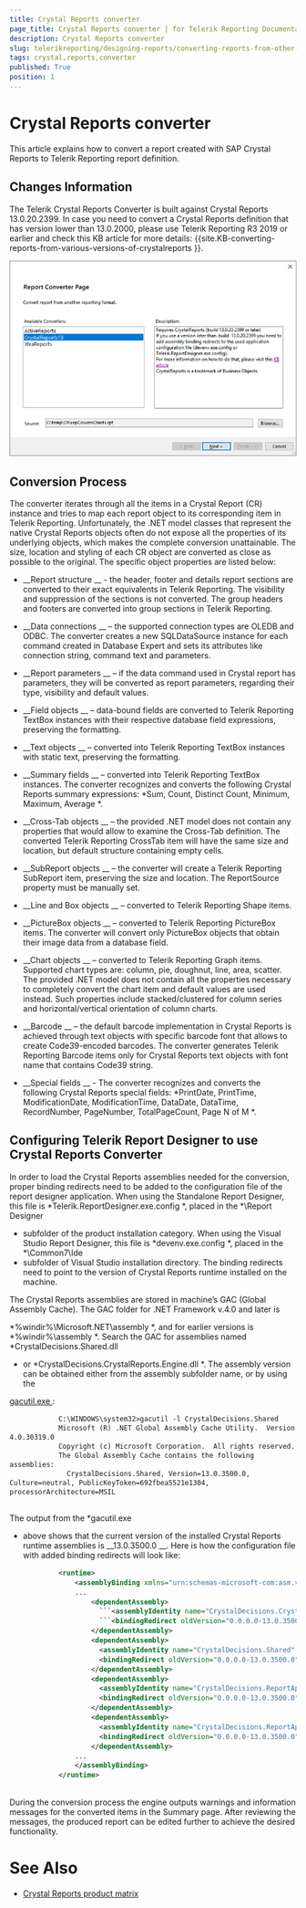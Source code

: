 ```yaml
---
title: Crystal Reports converter
page_title: Crystal Reports converter | for Telerik Reporting Documentation
description: Crystal Reports converter
slug: telerikreporting/designing-reports/converting-reports-from-other-reporting-solutions/crystal-reports-converter
tags: crystal,reports,converter
published: True
position: 1
---
```


# Crystal Reports converter



This article explains how to convert a report created with SAP Crystal Reports to Telerik Reporting report definition.
      


## Changes Information

The Telerik Crystal Reports Converter is built against Crystal Reports 13.0.20.2399. In case you need to convert a Crystal Reports definition that has version lower than 13.0.2000, please use Telerik Reporting R3 2019 or earlier
          and check this KB article for more details: 
{{site.KB-converting-reports-from-various-versions-of-crystalreports
}}.
        
  
  ![crystal-reports-converter](images/Designer/crystal-reports-converter.png)

## Conversion Process

The converter iterates through all the items in a Crystal Report (CR) instance and tries to map each report object to its corresponding item in Telerik Reporting.
          Unfortunately, the .NET model classes that represent the native Crystal Reports objects often do not expose all the properties of its underlying objects,
          which makes the complete conversion unattainable. The size, location and styling of each CR object are converted as close as possible to the original.
          The specific object properties are listed below:
        


* __Report structure
__ - the header, footer and details report sections are converted to their exact equivalents in Telerik Reporting.
              The visibility and suppression of the sections is not converted. The group headers and footers are converted into group sections in Telerik Reporting.
            


* __Data connections
__ – the supported connection types are OLEDB and ODBC. The converter creates a new SQLDataSource instance
              for each command created in Database Expert and sets its attributes like connection string, command text and parameters.
            


* __Report parameters
__ – if the data command used in Crystal report has parameters, they will be converted as report parameters,
              regarding their type, visibility and default values.
            


* __Field objects
__ – data-bound fields are converted to Telerik Reporting TextBox instances with their respective database field expressions, preserving the formatting.
            


* __Text objects
__ – converted into Telerik Reporting TextBox instances with static text, preserving the formatting.
            


* __Summary fields
__ – converted into Telerik Reporting TextBox instances. The converter recognizes and converts the following Crystal Reports summary expressions: 
*Sum, Count, Distinct Count, Minimum, Maximum, Average
*.
            


* __Cross-Tab objects
__ – the provided .NET model does not contain any properties that would allow to examine the Cross-Tab definition.
              The converted Telerik Reporting CrossTab item will have the same size and location, but default structure containing empty cells.
            


* __SubReport objects
__ – the converter will create a Telerik Reporting SubReport item, preserving the size and location. The ReportSource property must be manually set.
            


* __Line and Box objects
__ – converted to Telerik Reporting Shape items.
            


* __PictureBox objects
__ – converted to Telerik Reporting PictureBox items. The converter will convert only PictureBox objects that obtain their image data from a database field.
            


* __Chart objects
__ – converted to Telerik Reporting Graph items. Supported chart types are: column, pie, doughnut, line, area, scatter.
              The provided .NET model does not contain all the properties necessary to completely convert the chart item and default values are used instead.
              Such properties include stacked/clustered for column series and horizontal/vertical orientation of column charts.
            


* __Barcode
__ – the default barcode implementation in Crystal Reports is achieved through text objects with specific barcode font that allows 
              to create Code39-encoded barcodes. The converter generates Telerik Reporting Barcode items only for Crystal Reports text objects with font name that contains Code39 string.
            


* __Special fields
__ - The converter recognizes and converts the following Crystal Reports special fields: 
*PrintDate, PrintTime, ModificationDate, ModificationTime, DataDate, DataTime, RecordNumber, PageNumber, TotalPageCount, Page N of M
*.
            


## Configuring Telerik Report Designer to use Crystal Reports Converter

In order to load the Crystal Reports assemblies needed for the conversion, proper binding redirects need to be added to the configuration file of the report designer application.
          When using the Standalone Report Designer, this file is 
*Telerik.ReportDesigner.exe.config
*, placed in the 
*\Report Designer
* subfolder of the
          product installation category. When using the Visual Studio Report Designer, this file is 
*devenv.exe.config
*, placed in the 
*\Common7\Ide
* subfolder
          of Visual Studio installation directory. The binding redirects need to point to the version of Crystal Reports runtime installed on the machine.
        


The Crystal Reports assemblies are stored in machine’s GAC (Global Assembly Cache). The GAC folder for .NET Framework v.4.0 and later is 
        
*%windir%\Microsoft.NET\assembly
*, and for earlier versions is 
*%windir%\assembly
*. 
        Search the GAC for assemblies named 
*CrystalDecisions.Shared.dll
* or 
*CrystalDecisions.CrystalReports.Engine.dll
*.
          The assembly version can be obtained either from the assembly subfolder name, or by using the
          
[gacutil.exe
](https://docs.microsoft.com/en-us/dotnet/framework/tools/gacutil-exe-gac-tool
):          
        


	
````none
            C:\WINDOWS\system32>gacutil -l CrystalDecisions.Shared
            Microsoft (R) .NET Global Assembly Cache Utility.  Version 4.0.30319.0
            Copyright (c) Microsoft Corporation.  All rights reserved.
            The Global Assembly Cache contains the following assemblies:
              CrystalDecisions.Shared, Version=13.0.3500.0, Culture=neutral, PublicKeyToken=692fbea5521e1304, processorArchitecture=MSIL
            
````




The output from the 
*gacutil.exe
* above shows that the current version of the installed Crystal Reports runtime assemblies is 
__13.0.3500.0
__. 
          Here is how the configuration file with added binding redirects will look like:
        


	
````xml
            <runtime>
                <assemblyBinding xmlns="urn:schemas-microsoft-com:asm.v1">
                ...
                    <dependentAssembly>
                      ```<assemblyIdentity name="CrystalDecisions.CrystalReports.Engine" publicKeyToken="692fbea5521e1304" culture="neutral"/>```   
                      ```<bindingRedirect oldVersion="0.0.0.0-13.0.3500.0" newVersion="13.0.3500.0"/>```   
                    </dependentAssembly>
                    <dependentAssembly>
                      <assemblyIdentity name="CrystalDecisions.Shared" publicKeyToken="692fbea5521e1304" culture="neutral"/>
                      <bindingRedirect oldVersion="0.0.0.0-13.0.3500.0" newVersion="13.0.3500.0"/>
                    </dependentAssembly>
                    <dependentAssembly>
                      <assemblyIdentity name="CrystalDecisions.ReportAppServer.DataDefModel" publicKeyToken="692fbea5521e1304" culture="neutral"/>
                      <bindingRedirect oldVersion="0.0.0.0-13.0.3500.0" newVersion="13.0.3500.0"/>
                    </dependentAssembly>
                    <dependentAssembly>
                      <assemblyIdentity name="CrystalDecisions.ReportAppServer.ReportDefModel" publicKeyToken="692fbea5521e1304" culture="neutral"/>
                      <bindingRedirect oldVersion="0.0.0.0-13.0.3500.0" newVersion="13.0.3500.0"/>
                    </dependentAssembly>
                ...
                </assemblyBinding>
            </runtime>
            
````




During the conversion process the engine outputs warnings and information messages for the converted items in the Summary page. 
          After reviewing the messages, the produced report can be edited further to achieve the desired functionality.
        


# See Also


 * [Crystal Reports product matrix
](https://wiki.scn.sap.com/wiki/display/BOBJ/Crystal+Reports+v.+9.1+to+SAP+Crystal+Reports+2013%2C+Runtime+Distribution+and+Supported+Operating+Systems
)

